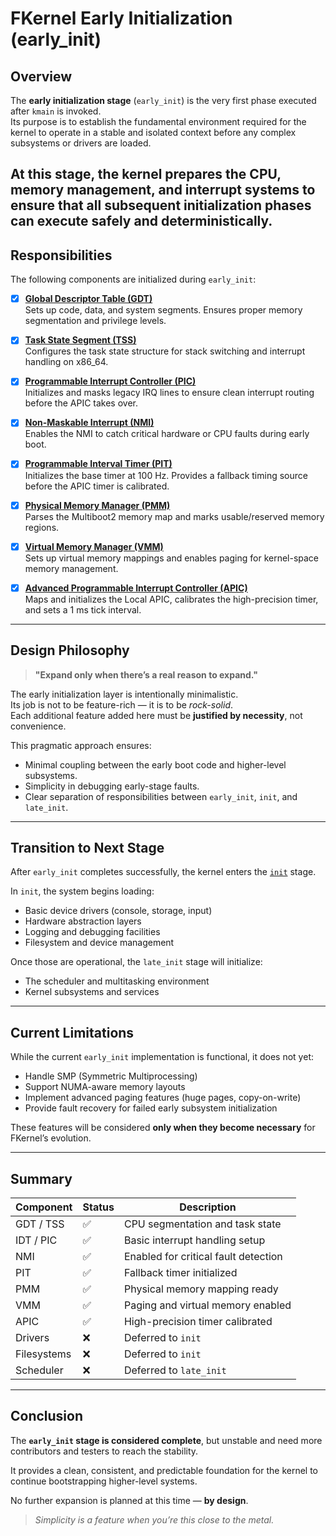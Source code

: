 # FKernel Early Initialization (early_init)

## Overview
The **early initialization stage** (`early_init`) is the very first phase executed after `kmain` is invoked.  
Its purpose is to establish the fundamental environment required for the kernel to operate in a stable and isolated context before any complex subsystems or drivers are loaded.

At this stage, the kernel prepares the CPU, memory management, and interrupt systems to ensure that all subsequent initialization phases can execute safely and deterministically.
---

## Responsibilities

The following components are initialized during `early_init`:

- [x] **[Global Descriptor Table (GDT)](https://en.wikipedia.org/wiki/Global_Descriptor_Table)**  
  Sets up code, data, and system segments. Ensures proper memory segmentation and privilege levels.

- [x] **[Task State Segment (TSS)](https://en.wikipedia.org/wiki/Task_state_segment)**  
  Configures the task state structure for stack switching and interrupt handling on x86_64.

- [x] **[Programmable Interrupt Controller (PIC)](https://en.wikipedia.org/wiki/Programmable_interrupt_controller)**  
  Initializes and masks legacy IRQ lines to ensure clean interrupt routing before the APIC takes over.

- [x] **[Non-Maskable Interrupt (NMI)](https://en.wikipedia.org/wiki/Non-maskable_interrupt)**  
  Enables the NMI to catch critical hardware or CPU faults during early boot.

- [x] **[Programmable Interval Timer (PIT)](https://en.wikipedia.org/wiki/Programmable_interval_timer)**  
  Initializes the base timer at 100 Hz. Provides a fallback timing source before the APIC timer is calibrated.

- [x] **[Physical Memory Manager (PMM)](https://en.wikipedia.org/wiki/Memory_paging)**  
  Parses the Multiboot2 memory map and marks usable/reserved memory regions.

- [x] **[Virtual Memory Manager (VMM)](https://en.wikipedia.org/wiki/Virtual_memory)**  
  Sets up virtual memory mappings and enables paging for kernel-space memory management.

- [x] **[Advanced Programmable Interrupt Controller (APIC)](https://en.wikipedia.org/wiki/Advanced_Programmable_Interrupt_Controller)**  
  Maps and initializes the Local APIC, calibrates the high-precision timer, and sets a 1 ms tick interval.

---

## Design Philosophy

> **"Expand only when there’s a real reason to expand."**

The early initialization layer is intentionally minimalistic.  
Its job is not to be feature-rich — it is to be *rock-solid*.  
Each additional feature added here must be **justified by necessity**, not convenience.

This pragmatic approach ensures:
- Minimal coupling between the early boot code and higher-level subsystems.  
- Simplicity in debugging early-stage faults.  
- Clear separation of responsibilities between `early_init`, `init`, and `late_init`.

---

## Transition to Next Stage

After `early_init` completes successfully, the kernel enters the [`init`](../kernel/init.md) stage.

In `init`, the system begins loading:
- Basic device drivers (console, storage, input)
- Hardware abstraction layers
- Logging and debugging facilities
- Filesystem and device management

Once those are operational, the `late_init` stage will initialize:
- The scheduler and multitasking environment
- Kernel subsystems and services

---

## Current Limitations

While the current `early_init` implementation is functional, it does not yet:
- Handle SMP (Symmetric Multiprocessing)
- Support NUMA-aware memory layouts
- Implement advanced paging features (huge pages, copy-on-write)
- Provide fault recovery for failed early subsystem initialization

These features will be considered **only when they become necessary** for FKernel’s evolution.

---

## Summary

| Component | Status | Description |
|------------|--------|-------------|
| GDT / TSS | ✅ | CPU segmentation and task state |
| IDT / PIC | ✅ | Basic interrupt handling setup |
| NMI | ✅ | Enabled for critical fault detection |
| PIT | ✅ | Fallback timer initialized |
| PMM | ✅ | Physical memory mapping ready |
| VMM | ✅ | Paging and virtual memory enabled |
| APIC | ✅ | High-precision timer calibrated |
| Drivers | ❌ | Deferred to `init` |
| Filesystems | ❌ | Deferred to `init` | 
| Scheduler | ❌ | Deferred to `late_init` |


---

## Conclusion

The **`early_init` stage is considered complete**, but unstable and need more contributors and testers to reach the stability.

It provides a clean, consistent, and predictable foundation for the kernel to continue bootstrapping higher-level systems.
  
No further expansion is planned at this time — **by design**.

> *Simplicity is a feature when you’re this close to the metal.*